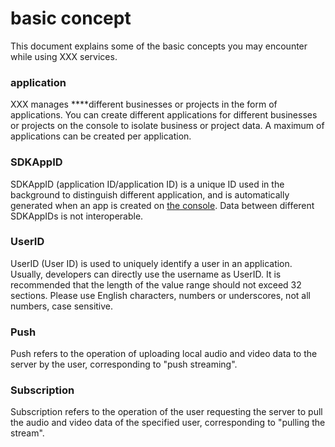 # basic concept

This document explains some of the basic concepts you may encounter while using XXX services.

### application

XXX manages ****different businesses or projects in the form of applications. You can create[](https://xxx) different applications for different businesses or projects on the console to isolate business or project data. A maximum of applications can be created per application.

### SDKAppID

SDKAppID (application ID/application ID) is a unique ID used in the background to distinguish different application, and is automatically generated when an app is created on [the console](https://xxx). Data between different SDKAppIDs is not interoperable.

### UserID

UserID (User ID) is used to uniquely identify a user in an application. Usually, developers can directly use the username as UserID. It is recommended that the length of the value range should not exceed 32 sections. Please use English characters, numbers or underscores, not all numbers, case sensitive.

### Push

Push refers to the operation of uploading local audio and video data to the server by the user, corresponding to "push streaming".

### Subscription

Subscription refers to the operation of the user requesting the server to pull the audio and video data of the specified user, corresponding to "pulling the stream".
